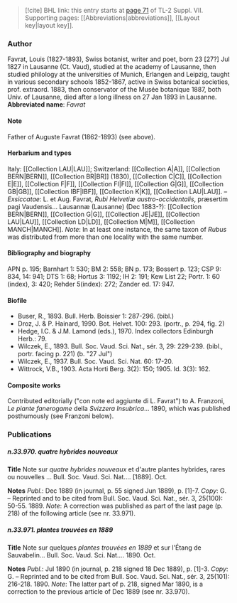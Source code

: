 > [!cite] BHL link: this entry starts at [page 71](https://www.biodiversitylibrary.org/page/33259575) of TL-2 Suppl. VII.
> Supporting pages: [[Abbreviations|abbreviations]], [[Layout key|layout key]].

### Author

Favrat, Louis (1827-1893), Swiss botanist, writer and poet, born 23 \[27?\] Jul 1827 in Lausanne (Ct. Vaud), studied at the academy of Lausanne, then studied philology at the universities of Munich, Erlangen and Leipzig, taught in various secondary schools 1852-1867, active in Swiss botanical societies, prof. extraord. 1883, then conservator of the Musée botanique 1887, both Univ. of Lausanne, died after a long illness on 27 Jan 1893 in Lausanne. 
**Abbreviated name**: *Favrat*

#### Note

Father of Auguste Favrat (1862-1893) (see above).

#### Herbarium and types

Italy: [[Collection LAU|LAU]]; Switzerland: [[Collection A|A]], [[Collection BERN|BERN]], [[Collection BR|BR]] (1830), [[Collection C|C]], [[Collection E|E]], [[Collection F|F]], [[Collection FI|FI]], [[Collection G|G]], [[Collection GB|GB]], [[Collection IBF|IBF]], [[Collection K|K]], [[Collection LAU|LAU]]. – *Exsiccatae*: L. et Aug. Favrat, *Rubi Helvetiæ austro-occidentalis*, præsertim pagi Vaudensis... Lausannæ (Lausanne) (Dec 1883-?): [[Collection BERN|BERN]], [[Collection G|G]], [[Collection JE|JE]], [[Collection LAU|LAU]], [[Collection LD|LD]], [[Collection M|M]], [[Collection MANCH|MANCH]]. *Note*: In at least one instance, the same taxon of *Rubus* was distributed from more than one locality with the same number.

#### Bibliography and biography

APN p. 195; Barnhart 1: 530; BM 2: 558; BN p. 173; Bossert p. 123; CSP 9: 834, 14: 941; DTS 1: 68; Hortus 3: 1192; IH 2: 191; Kew List 22; Portr. 1: 60 (index), 3: 420; Rehder 5(index): 272; Zander ed. 17: 947.

#### Biofile

- Buser, R., 1893. Bull. Herb. Boissier 1: 287-296. (bibl.)
- Droz, J. & P. Hainard, 1990. Bot. Helvet. 100: 293. (portr., p. 294, fig. 2)
- Hedge, I.C. & J.M. Lamond (eds.), 1970. Index collectors Edinburgh Herb.: 79.
- Wilczek, E., 1893. Bull. Soc. Vaud. Sci. Nat., sér. 3, 29: 229-239. (bibl., portr. facing p. 221) (b. "27 Jul")
- Wilczek, E., 1937. Bull. Soc. Vaud. Sci. Nat. 60: 17-20.
- Wittrock, V.B., 1903. Acta Horti Berg. 3(2): 150; 1905. Id. 3(3): 162.

#### Composite works

Contributed editorially ("con note ed aggiunte di L. Favrat") to A. Franzoni, *Le piante fanerogame* della *Svizzera Insubrica*... 1890, which was published posthumously (see Franzoni below).

### Publications

##### n.33.970. quatre hybrides nouveaux

**Title**
Note sur *quatre hybrides nouveaux* et d'autre plantes hybrides, rares ou nouvelles ... Bull. Soc. Vaud. Sci. Nat.... \[1889\]. Oct.

**Notes**
*Publ*.: Dec 1889 (in journal, p. 55 signed Jun 1889), p. \[1\]-7. *Copy*: G. – Reprinted and to be cited from Bull. Soc. Vaud. Sci. Nat., sér. 3, 25(100): 50-55. 1889.
*Note*: A correction was published as part of the last page (p. 218) of the following article (see nr. 33.971).

##### n.33.971. plantes trouvées en 1889

**Title**
Note sur quelques *plantes trouvées en 1889* et sur l'Étang de Sauvabelin... Bull. Soc. Vaud. Sci. Nat.... 1890. Oct.

**Notes**
*Publ*.: Jul 1890 (in journal, p. 218 signed 18 Dec 1889), p. \[1\]-3. *Copy*: G. – Reprinted and to be cited from Bull. Soc. Vaud. Sci. Nat., sér. 3, 25(101): 216-218. 1890.
*Note*: The latter part of p. 218, signed Mar 1890, is a correction to the previous article of Dec 1889 (see nr. 33.970).

